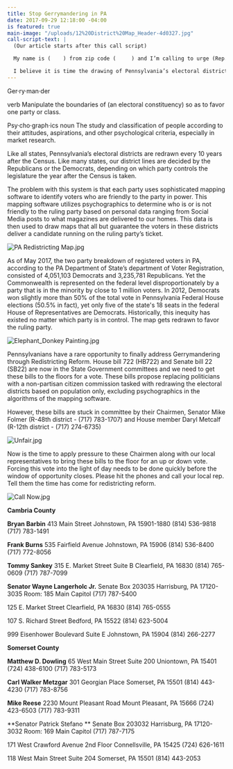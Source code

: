```yaml
---
title: Stop Gerrymandering in PA
date: 2017-09-29 12:18:00 -04:00
is featured: true
main-image: "/uploads/12%20District%20Map_Header-4d0327.jpg"
call-script-text: |
  (Our article starts after this call script)

  My name is (    ) from zip code (     ) and I’m calling to urge (Rep. name) to support (**HB722** if addressing a house member), (**SB22** if addressing a Senator).

  I believe it is time the drawing of Pennsylvania’s electoral districts be taken out of the hands of politicians.  I am in favor of the creation of a citizen commission tasked with redrawing the electoral map based on population only.  Please pressure members of the State Government committee to bring this bill out of committee and to the floor for a full vote by the (House) (Senate)
---
```


Ger·ry·man·der

verb
Manipulate the boundaries of (an electoral constituency) so as to favor one party or class.

Psy·cho·graph·ics
noun
The study and classification of people according to their attitudes, aspirations, and other psychological criteria, especially in market research.

Like all states, Pennsylvania’s electoral districts are redrawn every 10 years after the Census.  Like many states, our district lines are decided by the Republicans or the Democrats, depending on which party controls the legislature the year after the Census is taken. 
 
The problem with this system is that each party uses sophisticated mapping software to identify voters who are friendly to the party in power.  This mapping software utilizes psychographics to determine who is or is not friendly to the ruling party based on personal data ranging from Social Media posts to what magazines are delivered to our homes.  This data is then used to draw maps that all but guarantee the voters in these districts deliver a candidate running on the ruling party’s ticket.

![PA Redistricting Map.jpg](/uploads/PA%20Redistricting%20Map.jpg)

As of May 2017, the two party breakdown of registered voters in PA, according to the PA Department of State’s department of Voter Registration, consisted of 4,051,103 Democrats and 3,235,781 Republicans.  Yet the Commonwealth is represented on the federal level disproportionately by a party that is in the minority by close to 1 million voters.  In 2012, Democrats won slightly more than 50% of the total vote in Pennsylvania Federal House elections (50.5% in fact), yet only five of the state's 18 seats in the federal House of Representatives are Democrats.  Historically, this inequity has existed no matter which party is in control.  The map gets redrawn to favor the ruling party.

![Elephant_Donkey Painting.jpg](/uploads/Elephant_Donkey%20Painting.jpg)

Pennsylvanians have a rare opportunity to finally address Gerrymandering through Redistricting Reform.  House bill 722 (HB722) and Senate bill 22 (SB22) are now in the State Government committees and we need to get these bills to the floors for a vote.  These bills propose replacing politicians with a non-partisan citizen commission tasked with redrawing the electoral districts based on population only, excluding psychographics in the algorithms of the mapping software.

However, these bills are stuck in committee by their Chairmen, Senator Mike Folmer (R-48th district - (717) 783-1707) and House member Daryl Metcalf (R-12th district - (717) 274-6735)

![Unfair.jpg](/uploads/Unfair.jpg)

Now is the time to apply pressure to these Chairmen along with our local representatives to bring these bills to the floor for an up or down vote.  Forcing this vote into the light of day needs to be done quickly before the window of opportunity closes.
Please hit the phones and call your local rep.  Tell them the time has come for redistricting reform.

![Call Now.jpg](/uploads/Call%20Now.jpg)

**Cambria County**

**Bryan Barbin**
413 Main Street
Johnstown, PA 15901-1880
(814) 536-9818  
(717) 783-1491 

**Frank Burns**
535 Fairfield Avenue
Johnstown, PA 15906 
(814) 536-8400 
(717) 772-8056 

**Tommy Sankey**
315 E. Market Street
Suite B
Clearfield, PA 16830 
(814) 765-0609 
(717) 787-7099 

**Senator Wayne Langerholc Jr.** 
Senate Box 203035 
Harrisburg, PA 17120-3035
Room: 185 Main Capitol
(717) 787-5400 
 
125 E. Market Street 
Clearfield, PA 16830 
(814) 765-0555 
 
107 S. Richard Street 
Bedford, PA 15522 
(814) 623-5004 
 
999 Eisenhower Boulevard 
Suite E 
Johnstown, PA 15904 
(814) 266-2277 

**Somerset County**

**Matthew D. Dowling**
65 West Main Street
Suite 200
Uniontown, PA 15401 
(724) 438-6100 
(717) 783-5173 

**Carl Walker Metzgar**
301 Georgian Place
Somerset, PA 15501 
(814) 443-4230 
(717) 783-8756 

**Mike Reese**
2230 Mount Pleasant Road
Mount Pleasant, PA 15666 
(724) 423-6503 
(717) 783-9311 

**Senator Patrick Stefano  **
Senate Box 203032 
Harrisburg, PA 17120-3032
Room: 169 Main Capitol
(717) 787-7175 
 
171 West Crawford Avenue 
2nd Floor 
Connellsville, PA 15425 
(724) 626-1611 
 
118 West Main Street 
Suite 204 
Somerset, PA 15501 
(814) 443-2053 

